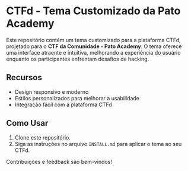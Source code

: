 # CTFd - Tema Customizado da Pato Academy

Este repositório contém um tema customizado para a plataforma CTFd, projetado para o **CTF da Comunidade - Pato Academy**. O tema oferece uma interface atraente e intuitiva, melhorando a experiência do usuário enquanto os participantes enfrentam desafios de hacking.

## Recursos

- Design responsivo e moderno
- Estilos personalizados para melhorar a usabilidade
- Integração fácil com a plataforma CTFd

## Como Usar

1. Clone este repositório.
2. Siga as instruções no arquivo `INSTALL.md` para aplicar o tema ao seu CTFd.

Contribuições e feedback são bem-vindos!
